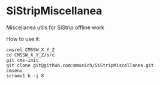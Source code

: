 # SiStripMiscellanea
Miscellanea utils for SiStrip offline work

How to use it:
```
cmsrel CMSSW_X_Y_Z
cd CMSSW_X_Y_Z/src
git cms-init
git clone git@github.com:mmusich/SiStripMiscellanea.git
cmsenv
scramv1 b -j 8

```
